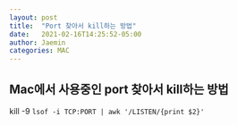 ```yaml
---
layout: post
title:  "Port 찾아서 kill하는 방법"
date:   2021-02-16T14:25:52-05:00
author: Jaemin
categories: MAC
---
```



<h2>Mac에서 사용중인 port 찾아서 kill하는 방법</h2>

kill -9 `lsof -i TCP:PORT | awk '/LISTEN/{print $2}'`


